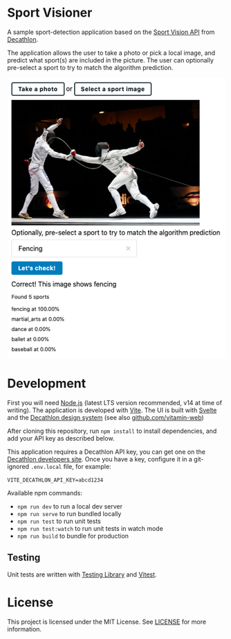 # Sport Visioner
A sample sport-detection application based on the [Sport Vision API](https://developers.decathlon.com/products/sport-vision) from [Decathlon](https://www.decathlon.com/).

The application allows the user to take a photo or pick a local image, and predict what sport(s) are included in the picture. The user can optionally pre-select a sport to try to match the algorithm prediction.

![Application screenshot](public/img/app.png)

# Development
First you will need [Node.js](https://nodejs.org/) (latest LTS version recommended, v14 at time of writing).
The application is developed with [Vite](https://vitejs.dev/).
The UI is built with [Svelte](https://svelte.dev/) and the [Decathlon design system](https://www.decathlon.design/) (see also [github.com/vitamin-web](https://github.com/decathlon/vitamin-web))

After cloning this repository, run `npm install` to install dependencies,
and add your API key as described below.

This application requires a Decathlon API key, you can get one on the [Decathlon developers site](https://developers.decathlon.com/). Once you have a key, configure it in a git-ignored `.env.local` file, for example:
```
VITE_DECATHLON_API_KEY=abcd1234
```

Available npm commands:
- `npm run dev` to run a local dev server
- `npm run serve` to run bundled locally
- `npm run test` to run unit tests
- `npm run test:watch` to run unit tests in watch mode
- `npm run build` to bundle for production

## Testing
Unit tests are written with [Testing Library](https://testing-library.com/) and [Vitest](https://vitest.dev/).

# License
This project is licensed under the MIT License. See [LICENSE](LICENSE) for more information.
